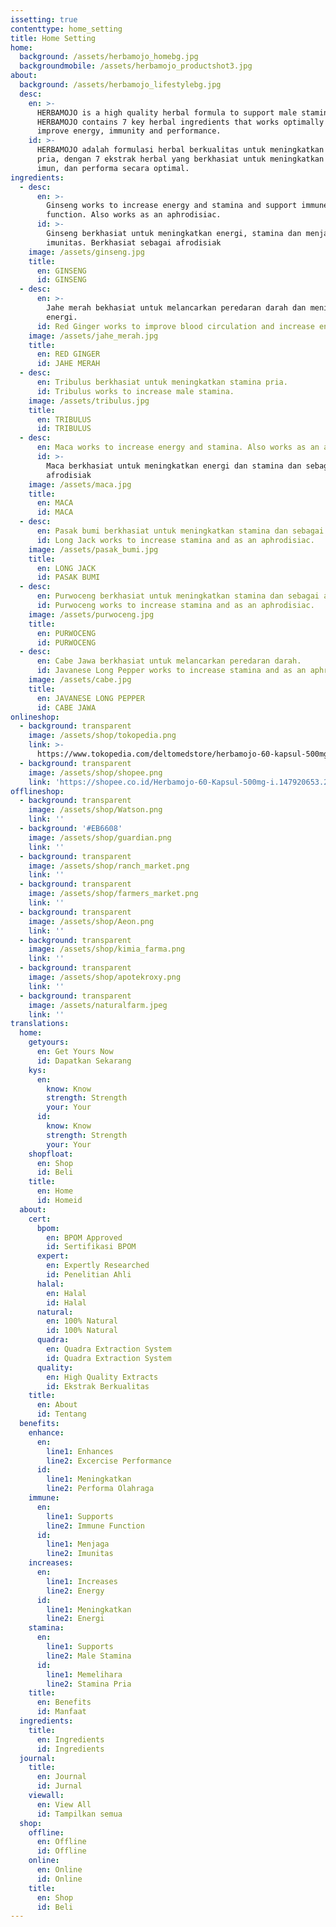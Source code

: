 ```yaml
---
issetting: true
contenttype: home_setting
title: Home Setting
home:
  background: /assets/herbamojo_homebg.jpg
  backgroundmobile: /assets/herbamojo_productshot3.jpg
about:
  background: /assets/herbamojo_lifestylebg.jpg
  desc:
    en: >-
      HERBAMOJO is a high quality herbal formula to support male stamina.
      HERBAMOJO contains 7 key herbal ingredients that works optimally to help
      improve energy, immunity and performance.
    id: >-
      HERBAMOJO adalah formulasi herbal berkualitas untuk meningkatkan stamina
      pria, dengan 7 ekstrak herbal yang berkhasiat untuk meningkatkan energi,
      imun, dan performa secara optimal.
ingredients:
  - desc:
      en: >-
        Ginseng works to increase energy and stamina and support immune
        function. Also works as an aphrodisiac.
      id: >-
        Ginseng berkhasiat untuk meningkatkan energi, stamina dan menjaga
        imunitas. Berkhasiat sebagai afrodisiak
    image: /assets/ginseng.jpg
    title:
      en: GINSENG
      id: GINSENG
  - desc:
      en: >-
        Jahe merah bekhasiat untuk melancarkan peredaran darah dan meningkatkan
        energi.
      id: Red Ginger works to improve blood circulation and increase energy.
    image: /assets/jahe_merah.jpg
    title:
      en: RED GINGER
      id: JAHE MERAH
  - desc:
      en: Tribulus berkhasiat untuk meningkatkan stamina pria.
      id: Tribulus works to increase male stamina.
    image: /assets/tribulus.jpg
    title:
      en: TRIBULUS
      id: TRIBULUS
  - desc:
      en: Maca works to increase energy and stamina. Also works as an aphrodisiac.
      id: >-
        Maca berkhasiat untuk meningkatkan energi dan stamina dan sebagai
        afrodisiak
    image: /assets/maca.jpg
    title:
      en: MACA
      id: MACA
  - desc:
      en: Pasak bumi berkhasiat untuk meningkatkan stamina dan sebagai afrodisiak
      id: Long Jack works to increase stamina and as an aphrodisiac.
    image: /assets/pasak_bumi.jpg
    title:
      en: LONG JACK
      id: PASAK BUMI
  - desc:
      en: Purwoceng berkhasiat untuk meningkatkan stamina dan sebagai afrodisiak.
      id: Purwoceng works to increase stamina and as an aphrodisiac.
    image: /assets/purwoceng.jpg
    title:
      en: PURWOCENG
      id: PURWOCENG
  - desc:
      en: Cabe Jawa berkhasiat untuk melancarkan peredaran darah.
      id: Javanese Long Pepper works to increase stamina and as an aphrodisiac.
    image: /assets/cabe.jpg
    title:
      en: JAVANESE LONG PEPPER
      id: CABE JAWA
onlineshop:
  - background: transparent
    image: /assets/shop/tokopedia.png
    link: >-
      https://www.tokopedia.com/deltomedstore/herbamojo-60-kapsul-500mg?trkid=f%3DCa0000L000P0W0S0Sh%2CCo0Po0Fr0Cb0_src%3Duniverse_page%3D1_ob%3D23_q%3Dherbamojo_po%3D1_catid%3D2289
  - background: transparent
    image: /assets/shop/shopee.png
    link: 'https://shopee.co.id/Herbamojo-60-Kapsul-500mg-i.147920653.2234541062'
offlineshop:
  - background: transparent
    image: /assets/shop/Watson.png
    link: ''
  - background: '#EB6608'
    image: /assets/shop/guardian.png
    link: ''
  - background: transparent
    image: /assets/shop/ranch_market.png
    link: ''
  - background: transparent
    image: /assets/shop/farmers_market.png
    link: ''
  - background: transparent
    image: /assets/shop/Aeon.png
    link: ''
  - background: transparent
    image: /assets/shop/kimia_farma.png
    link: ''
  - background: transparent
    image: /assets/shop/apotekroxy.png
    link: ''
  - background: transparent
    image: /assets/naturalfarm.jpeg
    link: ''
translations:
  home:
    getyours:
      en: Get Yours Now
      id: Dapatkan Sekarang
    kys:
      en:
        know: Know
        strength: Strength
        your: Your
      id:
        know: Know
        strength: Strength
        your: Your
    shopfloat:
      en: Shop
      id: Beli
    title:
      en: Home
      id: Homeid
  about:
    cert:
      bpom:
        en: BPOM Approved
        id: Sertifikasi BPOM
      expert:
        en: Expertly Researched
        id: Penelitian Ahli
      halal:
        en: Halal
        id: Halal
      natural:
        en: 100% Natural
        id: 100% Natural
      quadra:
        en: Quadra Extraction System
        id: Quadra Extraction System
      quality:
        en: High Quality Extracts
        id: Ekstrak Berkualitas
    title:
      en: About
      id: Tentang
  benefits:
    enhance:
      en:
        line1: Enhances
        line2: Excercise Performance
      id:
        line1: Meningkatkan
        line2: Performa Olahraga
    immune:
      en:
        line1: Supports
        line2: Immune Function
      id:
        line1: Menjaga
        line2: Imunitas
    increases:
      en:
        line1: Increases
        line2: Energy
      id:
        line1: Meningkatkan
        line2: Energi
    stamina:
      en:
        line1: Supports
        line2: Male Stamina
      id:
        line1: Memelihara
        line2: Stamina Pria
    title:
      en: Benefits
      id: Manfaat
  ingredients:
    title:
      en: Ingredients
      id: Ingredients
  journal:
    title:
      en: Journal
      id: Jurnal
    viewall:
      en: View All
      id: Tampilkan semua
  shop:
    offline:
      en: Offline
      id: Offline
    online:
      en: Online
      id: Online
    title:
      en: Shop
      id: Beli
---
```


